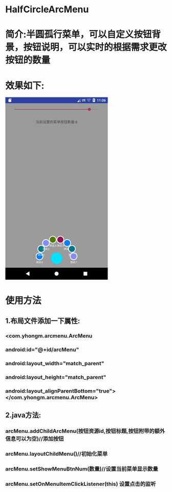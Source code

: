 # HalfCircleArcMenu

# 简介:半圆孤行菜单，可以自定义按钮背景，按钮说明，可以实时的根据需求更改按钮的数量

# 效果如下:
<img src="/preview/preview.gif">

# 使用方法
## 1.布局文件添加一下属性:
###  <com.yhongm.arcmenu.ArcMenu
###        android:id="@+id/arcMenu"
###        android:layout_width="match_parent"
###        android:layout_height="match_parent"
###        android:layout_alignParentBottom="true"></com.yhongm.arcmenu.ArcMenu>
###

## 2.java方法:
### arcMenu.addChildArcMenu(按钮资源id,按钮标题,按钮附带的额外信息可以为空)//添加按钮
### arcMenu.layoutChildMenu()//初始化菜单 
###  arcMenu.setShowMenuBtnNum(数量)//设置当前菜单显示数量
### arcMenu.setOnMenuItemClickListener(this) 设置点击的监听
